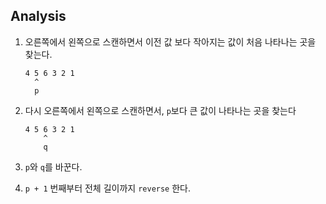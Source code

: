 ## Analysis

1. 오른쪽에서 왼쪽으로 스캔하면서 이전 값 보다 작아지는 값이 처음 나타나는 곳을 찾는다.

    ```
    4 5 6 3 2 1
      ^
      p
    ```
   
2. 다시 오른쪽에서 왼쪽으로 스캔하면서, `p`보다 큰 값이 나타나는 곳을 찾는다

    ```
    4 5 6 3 2 1
        ^
        q
    ```

3. `p`와 `q`를 바꾼다.

4. `p + 1` 번째부터 전체 길이까지 `reverse` 한다.